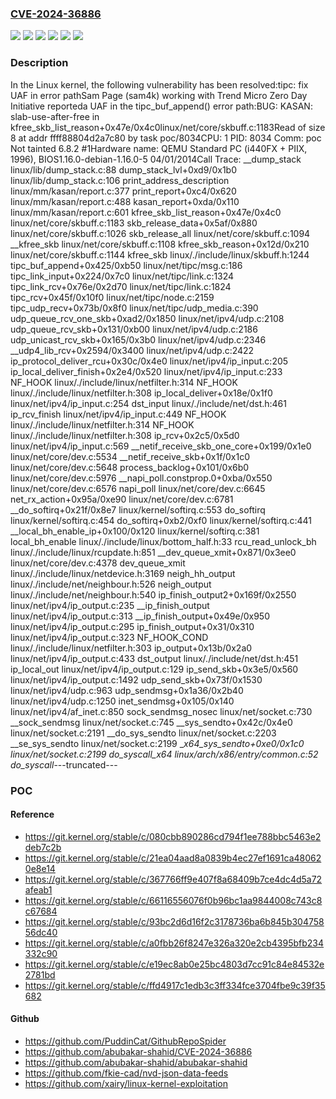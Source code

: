 ### [CVE-2024-36886](https://cve.mitre.org/cgi-bin/cvename.cgi?name=CVE-2024-36886)
![](https://img.shields.io/static/v1?label=Product&message=Linux&color=blue)
![](https://img.shields.io/static/v1?label=Version&message=&color=brightgreen)
![](https://img.shields.io/static/v1?label=Version&message=1149557d64c9%20&color=brightgreen)
![](https://img.shields.io/static/v1?label=Version&message=1149557d64c97dc9adf3103347a1c0e8c06d3b89%20&color=brightgreen)
![](https://img.shields.io/static/v1?label=Version&message=4.1%20&color=brightgreen)
![](https://img.shields.io/static/v1?label=Vulnerability&message=n%2Fa&color=blue)

### Description

In the Linux kernel, the following vulnerability has been resolved:tipc: fix UAF in error pathSam Page (sam4k) working with Trend Micro Zero Day Initiative reporteda UAF in the tipc_buf_append() error path:BUG: KASAN: slab-use-after-free in kfree_skb_list_reason+0x47e/0x4c0linux/net/core/skbuff.c:1183Read of size 8 at addr ffff88804d2a7c80 by task poc/8034CPU: 1 PID: 8034 Comm: poc Not tainted 6.8.2 #1Hardware name: QEMU Standard PC (i440FX + PIIX, 1996), BIOS1.16.0-debian-1.16.0-5 04/01/2014Call Trace: <IRQ> __dump_stack linux/lib/dump_stack.c:88 dump_stack_lvl+0xd9/0x1b0 linux/lib/dump_stack.c:106 print_address_description linux/mm/kasan/report.c:377 print_report+0xc4/0x620 linux/mm/kasan/report.c:488 kasan_report+0xda/0x110 linux/mm/kasan/report.c:601 kfree_skb_list_reason+0x47e/0x4c0 linux/net/core/skbuff.c:1183 skb_release_data+0x5af/0x880 linux/net/core/skbuff.c:1026 skb_release_all linux/net/core/skbuff.c:1094 __kfree_skb linux/net/core/skbuff.c:1108 kfree_skb_reason+0x12d/0x210 linux/net/core/skbuff.c:1144 kfree_skb linux/./include/linux/skbuff.h:1244 tipc_buf_append+0x425/0xb50 linux/net/tipc/msg.c:186 tipc_link_input+0x224/0x7c0 linux/net/tipc/link.c:1324 tipc_link_rcv+0x76e/0x2d70 linux/net/tipc/link.c:1824 tipc_rcv+0x45f/0x10f0 linux/net/tipc/node.c:2159 tipc_udp_recv+0x73b/0x8f0 linux/net/tipc/udp_media.c:390 udp_queue_rcv_one_skb+0xad2/0x1850 linux/net/ipv4/udp.c:2108 udp_queue_rcv_skb+0x131/0xb00 linux/net/ipv4/udp.c:2186 udp_unicast_rcv_skb+0x165/0x3b0 linux/net/ipv4/udp.c:2346 __udp4_lib_rcv+0x2594/0x3400 linux/net/ipv4/udp.c:2422 ip_protocol_deliver_rcu+0x30c/0x4e0 linux/net/ipv4/ip_input.c:205 ip_local_deliver_finish+0x2e4/0x520 linux/net/ipv4/ip_input.c:233 NF_HOOK linux/./include/linux/netfilter.h:314 NF_HOOK linux/./include/linux/netfilter.h:308 ip_local_deliver+0x18e/0x1f0 linux/net/ipv4/ip_input.c:254 dst_input linux/./include/net/dst.h:461 ip_rcv_finish linux/net/ipv4/ip_input.c:449 NF_HOOK linux/./include/linux/netfilter.h:314 NF_HOOK linux/./include/linux/netfilter.h:308 ip_rcv+0x2c5/0x5d0 linux/net/ipv4/ip_input.c:569 __netif_receive_skb_one_core+0x199/0x1e0 linux/net/core/dev.c:5534 __netif_receive_skb+0x1f/0x1c0 linux/net/core/dev.c:5648 process_backlog+0x101/0x6b0 linux/net/core/dev.c:5976 __napi_poll.constprop.0+0xba/0x550 linux/net/core/dev.c:6576 napi_poll linux/net/core/dev.c:6645 net_rx_action+0x95a/0xe90 linux/net/core/dev.c:6781 __do_softirq+0x21f/0x8e7 linux/kernel/softirq.c:553 do_softirq linux/kernel/softirq.c:454 do_softirq+0xb2/0xf0 linux/kernel/softirq.c:441 </IRQ> <TASK> __local_bh_enable_ip+0x100/0x120 linux/kernel/softirq.c:381 local_bh_enable linux/./include/linux/bottom_half.h:33 rcu_read_unlock_bh linux/./include/linux/rcupdate.h:851 __dev_queue_xmit+0x871/0x3ee0 linux/net/core/dev.c:4378 dev_queue_xmit linux/./include/linux/netdevice.h:3169 neigh_hh_output linux/./include/net/neighbour.h:526 neigh_output linux/./include/net/neighbour.h:540 ip_finish_output2+0x169f/0x2550 linux/net/ipv4/ip_output.c:235 __ip_finish_output linux/net/ipv4/ip_output.c:313 __ip_finish_output+0x49e/0x950 linux/net/ipv4/ip_output.c:295 ip_finish_output+0x31/0x310 linux/net/ipv4/ip_output.c:323 NF_HOOK_COND linux/./include/linux/netfilter.h:303 ip_output+0x13b/0x2a0 linux/net/ipv4/ip_output.c:433 dst_output linux/./include/net/dst.h:451 ip_local_out linux/net/ipv4/ip_output.c:129 ip_send_skb+0x3e5/0x560 linux/net/ipv4/ip_output.c:1492 udp_send_skb+0x73f/0x1530 linux/net/ipv4/udp.c:963 udp_sendmsg+0x1a36/0x2b40 linux/net/ipv4/udp.c:1250 inet_sendmsg+0x105/0x140 linux/net/ipv4/af_inet.c:850 sock_sendmsg_nosec linux/net/socket.c:730 __sock_sendmsg linux/net/socket.c:745 __sys_sendto+0x42c/0x4e0 linux/net/socket.c:2191 __do_sys_sendto linux/net/socket.c:2203 __se_sys_sendto linux/net/socket.c:2199 __x64_sys_sendto+0xe0/0x1c0 linux/net/socket.c:2199 do_syscall_x64 linux/arch/x86/entry/common.c:52 do_syscall_---truncated---

### POC

#### Reference
- https://git.kernel.org/stable/c/080cbb890286cd794f1ee788bbc5463e2deb7c2b
- https://git.kernel.org/stable/c/21ea04aad8a0839b4ec27ef1691ca480620e8e14
- https://git.kernel.org/stable/c/367766ff9e407f8a68409b7ce4dc4d5a72afeab1
- https://git.kernel.org/stable/c/66116556076f0b96bc1aa9844008c743c8c67684
- https://git.kernel.org/stable/c/93bc2d6d16f2c3178736ba6b845b30475856dc40
- https://git.kernel.org/stable/c/a0fbb26f8247e326a320e2cb4395bfb234332c90
- https://git.kernel.org/stable/c/e19ec8ab0e25bc4803d7cc91c84e84532e2781bd
- https://git.kernel.org/stable/c/ffd4917c1edb3c3ff334fce3704fbe9c39f35682

#### Github
- https://github.com/PuddinCat/GithubRepoSpider
- https://github.com/abubakar-shahid/CVE-2024-36886
- https://github.com/abubakar-shahid/abubakar-shahid
- https://github.com/fkie-cad/nvd-json-data-feeds
- https://github.com/xairy/linux-kernel-exploitation

